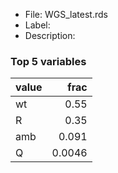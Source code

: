 

* File: WGS_latest.rds
* Label: 
* Description: 

### Top 5 variables
| value   |   frac |
|:--------|-------:|
| wt      | 0.55   |
| R       | 0.35   |
| amb     | 0.091  |
| Q       | 0.0046 |
        